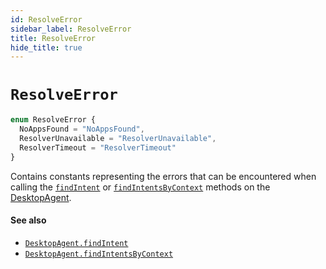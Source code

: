 ```yaml
---
id: ResolveError
sidebar_label: ResolveError
title: ResolveError
hide_title: true
---
```

# `ResolveError`

```typescript
enum ResolveError {
  NoAppsFound = "NoAppsFound",
  ResolverUnavailable = "ResolverUnavailable",
  ResolverTimeout = "ResolverTimeout"
}
```

Contains constants representing the errors that can be encountered when calling the [`findIntent`](DesktopAgent#findintent) or [`findIntentsByContext`](DesktopAgent#findintentsbycontext) methods on the [DesktopAgent](DesktopAgent).

#### See also
* [`DesktopAgent.findIntent`](DesktopAgent#findintent)
* [`DesktopAgent.findIntentsByContext`](DesktopAgent#findintentsbycontext)